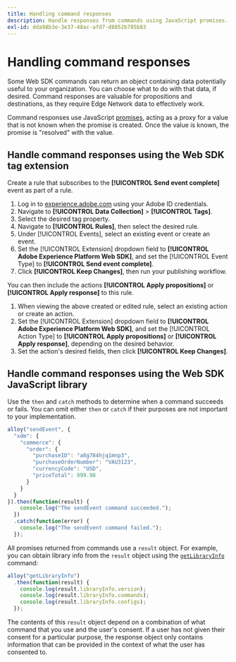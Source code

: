 ```yaml
---
title: Handling command responses
description: Handle responses from commands using JavaScript promises.
exl-id: dda98b3e-3e37-48ac-afd7-d8852b785b83
---
```

# Handling command responses

Some Web SDK commands can return an object containing data potentially useful to your organization. You can choose what to do with that data, if desired. Command responses are  valuable for propositions and destinations, as they require Edge Network data to effectively work. 

Command responses use JavaScript [promises](https://developer.mozilla.org/en-US/docs/Web/JavaScript/Reference/Global_Objects/Promise), acting as a proxy for a value that is not known when the promise is created. Once the value is known, the promise is "resolved" with the value.

## Handle command responses using the Web SDK tag extension

Create a rule that subscribes to the **[!UICONTROL Send event complete]** event as part of a rule.

1. Log in to [experience.adobe.com](https://experience.adobe.com) using your Adobe ID credentials.
1. Navigate to **[!UICONTROL Data Collection]** > **[!UICONTROL Tags]**.
1. Select the desired tag property.
1. Navigate to **[!UICONTROL Rules]**, then select the desired rule.
1. Under [!UICONTROL Events], select an existing event or create an event.
1. Set the [!UICONTROL Extension] dropdown field to **[!UICONTROL Adobe Experience Platform Web SDK]**, and set the [!UICONTROL Event Type] to **[!UICONTROL Send event complete]**.
1. Click **[!UICONTROL Keep Changes]**, then run your publishing workflow.

You can then include the actions **[!UICONTROL Apply propositions]** or **[!UICONTROL Apply response]** to this rule.

1. When viewing the above created or edited rule, select an existing action or create an action.
1. Set the [!UICONTROL Extension] dropdown field to **[!UICONTROL Adobe Experience Platform Web SDK]**, and set the [!UICONTROL Action Type] to **[!UICONTROL Apply propositions]** or **[!UICONTROL Apply response]**, depending on the desired behavior.
1. Set the action's desired fields, then click **[!UICONTROL Keep Changes]**.

## Handle command responses using the Web SDK JavaScript library

Use the `then` and `catch` methods to determine when a command succeeds or fails. You can omit either `then` or `catch` if their purposes are not important to your implementation.

```javascript
alloy("sendEvent", {
  "xdm": {
    "commerce": {
      "order": {
        "purchaseID": "a8g784hjq1mnp3",
        "purchaseOrderNumber": "VAU3123",
        "currencyCode": "USD",
        "priceTotal": 999.98
      }
    }
  }
}).then(function(result) {
    console.log("The sendEvent command succeeded.");
  })
  .catch(function(error) {
    console.log("The sendEvent command failed.");
  });
```

All promises returned from commands use a `result` object. For example, you can obtain library info from the `result` object using the [`getLibraryInfo`](getlibraryinfo.md) command:

```js
alloy("getLibraryInfo")
  .then(function(result) {
    console.log(result.libraryInfo.version);
    console.log(result.libraryInfo.commands);
    console.log(result.libraryInfo.configs);
  });
```

The contents of this `result` object depend on a combination of what command that you use and the user's consent. If a user has not given their consent for a particular purpose, the response object only contains information that can be provided in the context of what the user has consented to.
